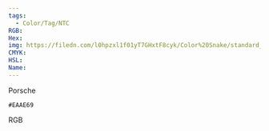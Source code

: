 ```yaml
---
tags:
  - Color/Tag/NTC
RGB:
Hex:
img: https://filedn.com/l0hpzxl1f01yT7GHxtF8cyk/Color%20Snake/standard_csv_to_svg/EAAE69.svg
CMYK:
HSL:
Name:
---
```

Porsche
```palette
#EAAE69
```
RGB
